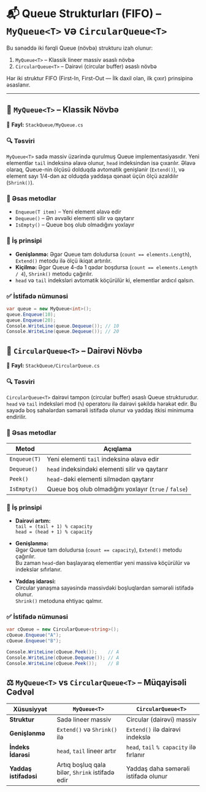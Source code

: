 # 📬 Queue Strukturları (FIFO) – `MyQueue<T>` və `CircularQueue<T>`

Bu sənəddə iki fərqli Queue (növbə) strukturu izah olunur:

1. `MyQueue<T>` – Klassik lineer massiv əsaslı növbə
2. `CircularQueue<T>` – Dairəvi (circular buffer) əsaslı növbə

Hər iki struktur FIFO (First-In, First-Out — İlk daxil olan, ilk çıxır) prinsipinə əsaslanır.

---

## 🔹 `MyQueue<T>` – Klassik Növbə

📁 **Fayl:** `StackQueue/MyQueue.cs`

### 🔍 Təsviri
`MyQueue<T>` sadə massiv üzərində qurulmuş Queue implementasiyasıdır. Yeni elementlər `tail` indeksinə əlavə olunur, `head` indeksindən isə çıxarılır. Əlavə olaraq, Queue-nin ölçüsü dolduqda avtomatik genişlənir (`Extend()`), və element sayı 1/4-dən az olduqda yaddaşa qənaət üçün ölçü azaldılır (`Shrink()`).

### 🔧 Əsas metodlar

- `Enqueue(T item)` – Yeni element əlavə edir
- `Dequeue()` – Ən əvvəlki elementi silir və qaytarır
- `IsEmpty()` – Queue boş olub olmadığını yoxlayır

### 🧠 İş prinsipi

- **Genişlənmə:** Əgər Queue tam doludursa (`count == elements.Length`), `Extend()` metodu ilə ölçü ikiqat artırılır.
- **Kiçilmə:** Əgər Queue 4-də 1 qədər boşdursa (`count == elements.Length / 4`), `Shrink()` metodu çağırılır.
- `head` və `tail` indeksləri avtomatik köçürülür ki, elementlər ardıcıl qalsın.

### ✅ İstifadə nümunəsi

```csharp
var queue = new MyQueue<int>();
queue.Enqueue(10);
queue.Enqueue(20);
Console.WriteLine(queue.Dequeue()); // 10
Console.WriteLine(queue.Dequeue()); // 20
```
## 🔹 `CircularQueue<T>` – Dairəvi Növbə


📁 **Fayl:** `StackQueue/CircularQueue.cs`

### 🔍 Təsviri
`CircularQueue<T>` dairəvi tampon (circular buffer) əsaslı Queue strukturudur. `head` və `tail` indeksləri mod (`%`) operatoru ilə dairəvi şəkildə hərəkət edir. Bu sayədə boş sahələrdən səmərəli istifadə olunur və yaddaş itkisi minimuma endirilir.

### 🔧 Əsas metodlar

| Metod         | Açıqlama                                               |
|---------------|---------------------------------------------------------|
| `Enqueue(T)`  | Yeni elementi `tail` indeksinə əlavə edir              |
| `Dequeue()`   | `head` indeksindəki elementi silir və qaytarır         |
| `Peek()`      | `head`-dəki elementi silmədən qaytarır                 |
| `IsEmpty()`   | Queue boş olub olmadığını yoxlayır (`true` / `false`)  |

### 🧠 İş prinsipi

- **Dairəvi artım:**  
  `tail = (tail + 1) % capacity`  
  `head = (head + 1) % capacity`

- **Genişlənmə:**  
  Əgər Queue tam doludursa (`count == capacity`), `Extend()` metodu çağırılır.  
  Bu zaman `head`-dən başlayaraq elementlər yeni massivə köçürülür və indekslər sıfırlanır.

- **Yaddaş idarəsi:**  
  Circular yanaşma sayəsində massivdəki boşluqlardan səmərəli istifadə olunur.  
  `Shrink()` metoduna ehtiyac qalmır.

### ✅ İstifadə nümunəsi

```csharp
var cQueue = new CircularQueue<string>();
cQueue.Enqueue("A");
cQueue.Enqueue("B");

Console.WriteLine(cQueue.Peek());    // A
Console.WriteLine(cQueue.Dequeue()); // A
Console.WriteLine(cQueue.Peek());    // B
```
## ⚖️ `MyQueue<T>` vs `CircularQueue<T>` – Müqayisəli Cədvəl

| Xüsusiyyət         | `MyQueue<T>`                                | `CircularQueue<T>`                           |
|--------------------|----------------------------------------------|-----------------------------------------------|
| **Struktur**       | Sadə lineer massiv                           | Circular (dairəvi) massiv                     |
| **Genişlənmə**     | `Extend()` və `Shrink()` ilə                 | `Extend()` ilə dairəvi indekslə               |
| **İndeks İdarəsi** | `head`, `tail` lineer artır                  | `head`, `tail` `% capacity` ilə fırlanır      |
| **Yaddaş istifadəsi** | Artıq boşluq qala bilər, `Shrink` istifadə edir | Yaddaş daha səmərəli istifadə olunur       |

